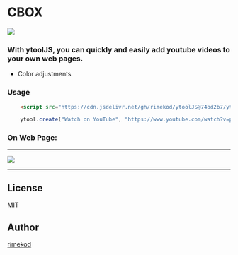 # CBOX


![](https://i.hizliresim.com/tYpKS1.png)

### With ytoolJS, you can quickly and easily add youtube videos to your own web pages.
  - Color adjustments

### Usage
```html
    <script src="https://cdn.jsdelivr.net/gh/rimekod/ytoolJS@74bd2b7/ytool.js"></script>
```
```js
    ytool.create("Watch on YouTube", "https://www.youtube.com/watch?v=p15_kE2lz8Y", "dark");
```

### On Web Page:
---
![](https://i.hizliresim.com/HynnYa.png)

----

License
----

MIT

## Author
[rimekod](https://rimekod.com)
